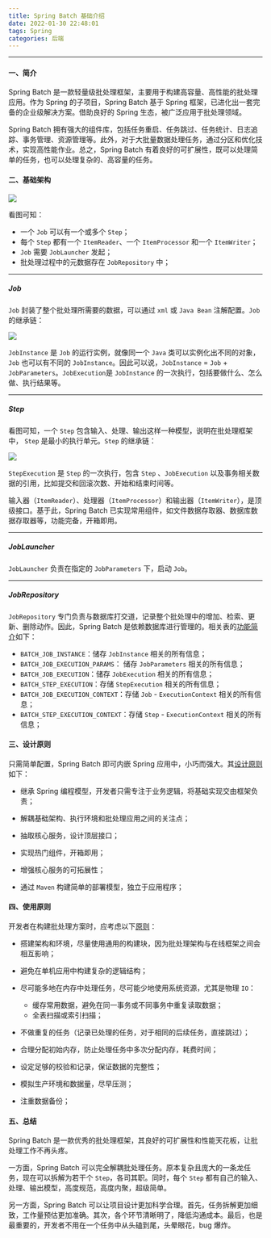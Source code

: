 ```yaml
---
title: Spring Batch 基础介绍
date: 2022-01-30 22:48:01
tags: Spring
categories: 后端
---
```


-----

#### 一、简介

Spring Batch 是一款轻量级批处理框架，主要用于构建高容量、高性能的批处理应用。作为 Spring 的子项目，Spring Batch 基于 Spring 框架，已进化出一套完备的企业级解决方案。借助良好的 Spring 生态，被广泛应用于批处理领域。

Spring Batch 拥有强大的组件库，包括任务重启、任务跳过、任务统计、日志追踪、事务管理、资源管理等。此外，对于大批量数据处理任务，通过分区和优化技术，实现高性能作业。总之，Spring Batch 有着良好的可扩展性，既可以处理简单的任务，也可以处理复杂的、高容量的任务。

#### 二、基础架构

![](https://gitlab.com/donelab/img-bed/-/raw/main/pictures/2022/04/27_21_7_30_spring-batch-flow.png)

看图可知：

* 一个  `Job` 可以有一个或多个 `Step`；
* 每个 `Step` 都有一个 `ItemReader`、一个 `ItemProcessor` 和一个 `ItemWriter`；
* `Job` 需要 `JobLauncher` 发起；
* 批处理过程中的元数据存在 `JobRepository` 中；

---

##### Job

 `Job` 封装了整个批处理所需要的数据，可以通过 `xml` 或 `Java Bean` 注解配置。`Job` 的继承链：

![](https://gitlab.com/donelab/img-bed/-/raw/main/pictures/2022/04/27_21_38_32_job_detail.png)

`JobInstance` 是 `Job` 的运行实例，就像同一个 `Java` 类可以实例化出不同的对象， `Job` 也可以有不同的 `JobInstance`。因此可以说，`JobInstance` = `Job` + `JobParameters`。`JobExecution`是 `JobInstance` 的一次执行，包括要做什么、怎么做、执行结果等。

---

##### Step

看图可知，一个 `Step` 包含输入、处理、输出这样一种模型，说明在批处理框架中， `Step` 是最小的执行单元。`Step` 的继承链：

![](https://gitlab.com/donelab/img-bed/-/raw/main/pictures/2022/04/27_22_7_8_step_detail.png)

`StepExecution` 是 `Step` 的一次执行，包含 `Step` 、`JobExecution` 以及事务相关数据的引用，比如提交和回滚次数、开始和结束时间等。

输入器（`ItemReader`）、处理器（`ItemProcessor`）和输出器（`ItemWriter`），是顶级接口。基于此，Spring Batch 已实现常用组件，如文件数据存取器、数据库数据存取器等，功能完备，开箱即用。

---

##### JobLauncher

`JobLauncher` 负责在指定的 `JobParameters` 下，启动 `Job`。

---

##### JobRepository

`JobRepository` 专门负责与数据库打交道，记录整个批处理中的增加、检索、更新、删除动作。因此，Spring Batch 是依赖数据库进行管理的。相关表的[功能简介](https://docs.spring.io/spring-batch/docs/current/reference/html/schema-appendix.html#metaDataSchema)如下：

* `BATCH_JOB_INSTANCE`：储存 `JobInstance` 相关的所有信息；
* `BATCH_JOB_EXECUTION_PARAMS`： 储存 `JobParameters` 相关的所有信息；
* `BATCH_JOB_EXECUTION`：储存 `JobExecution` 相关的所有信息；
* `BATCH_STEP_EXECUTION`：存储 `StepExecution` 相关的所有信息；
* `BATCH_JOB_EXECUTION_CONTEXT`：存储 `Job` - `ExecutionContext` 相关的所有信息；
* `BATCH_STEP_EXECUTION_CONTEXT`：存储 `Step` - `ExecutionContext` 相关的所有信息；

#### 三、设计原则

只需简单配置，Spring Batch 即可内嵌 Spring 应用中，小巧而强大。其[设计原则](https://docs.spring.io/spring-batch/docs/current/reference/html/spring-batch-intro.html#springBatchUsageScenarios)如下：

* 继承 Spring 编程模型，开发者只需专注于业务逻辑，将基础实现交由框架负责；

* 解耦基础架构、执行环境和批处理应用之间的关注点；

* 抽取核心服务，设计顶层接口；

* 实现热门组件，开箱即用；
* 增强核心服务的可拓展性；
* 通过 `Maven` 构建简单的部署模型，独立于应用程序；

#### 四、使用原则

开发者在构建批处理方案时，应考虑以下[原则](https://docs.spring.io/spring-batch/docs/current/reference/html/spring-batch-intro.html#springBatchArchitecture)：

* 搭建架构和环境，尽量使用通用的构建块，因为批处理架构与在线框架之间会相互影响；

* 避免在单机应用中构建复杂的逻辑结构；
* 尽可能多地在内存中处理任务，尽可能少地使用系统资源，尤其是物理 `IO`：
  * 缓存常用数据，避免在同一事务或不同事务中重复读取数据；
  * 全表扫描或索引扫描；
* 不做重复的任务（记录已处理的任务，对于相同的后续任务，直接跳过）；
* 合理分配初始内存，防止处理任务中多次分配内存，耗费时间；
* 设定足够的校验和记录，保证数据的完整性；
* 模拟生产环境和数据量，尽早压测；
* 注重数据备份；

#### 五、总结

Spring Batch 是一款优秀的批处理框架，其良好的可扩展性和性能天花板，让批处理工作不再头疼。

一方面，Spring Batch 可以完全解耦批处理任务。原本复杂且庞大的一条龙任务，现在可以拆解为若干个 `Step`，各司其职。同时，每个 `Step` 都有自己的输入、处理、输出模型，高度规范，高度内聚，超级简单。

另一方面，Spring Batch 可以让项目设计更加科学合理。首先，任务拆解更加细致，工作量预估更加准确。其次，各个环节清晰明了，降低沟通成本。最后，也是最重要的，开发者不用在一个任务中从头磕到尾，头晕眼花，bug 爆炸。